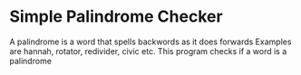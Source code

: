 # Simple Palindrome Checker

A palindrome is a word that spells backwords as it does forwards
Examples are hannah, rotator, redivider, civic etc.
This program checks if a word is a palindrome